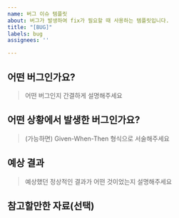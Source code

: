 ```yaml
---
name: 버그 이슈 템플릿
about: 버그가 발생하여 fix가 필요할 때 사용하는 템플릿입니다.
title: "[BUG]"
labels: bug
assignees: ''

---
```


## 어떤 버그인가요?

> 어떤 버그인지 간결하게 설명해주세요

## 어떤 상황에서 발생한 버그인가요?

> (가능하면) Given-When-Then 형식으로 서술해주세요

## 예상 결과

> 예상했던 정상적인 결과가 어떤 것이었는지 설명해주세요

## 참고할만한 자료(선택)